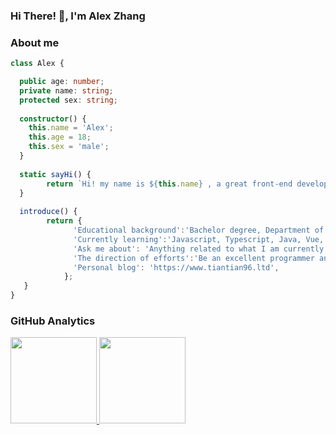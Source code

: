 ### Hi There! 👋, I'm Alex Zhang

### About me

```Typescript
class Alex {

  public age: number;
  private name: string;
  protected sex: string;
  
  constructor() {
    this.name = 'Alex';
    this.age = 18;
    this.sex = 'male';
  }
  
  static sayHi() {
        return `Hi! my name is ${this.name} , a great front-end developer! `;
  }
  
  introduce() {
        return {
              'Educational background':'Bachelor degree, Department of Automated Science and Technology, Beijing Institute of Technology(ZhuHai)',
              'Currently learning':'Javascript, Typescript, Java, Vue, React, Node, MySQL, MongoDB',
              'Ask me about': 'Anything related to what I am currently learning',
              'The direction of efforts':'Be an excellent programmer and to make a difference in the world! ',
              'Personal blog': 'https://www.tiantian96.ltd',
            };
   }
}
```

### GitHub Analytics
<a href="https://github.com/Alextt666">
   <img align="" height="137.9px" src="https://github-readme-stats.vercel.app/api?username=Alextt666&include_all_commits=true&count_private=true&hide_title=true&show_icons=true&include_all_commits=true&line_height=21"/>
   <img align="" height="137.9px" src="https://github-readme-stats.vercel.app/api/top-langs/?username=Alextt666&hide_title=true&layout=compact&cache_seconds=1800&bg_color=#5f2c82,#49a09d"/>
</a>

